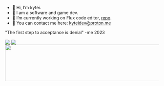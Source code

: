 - 👋 Hi, I’m kytei.
- 👀 I am a software and game dev.
- 🌱 I’m currently working on Flux code editor, [repo](https://github.com/kyteidev/FluxEditor).
- 📧 You can contact me here: kyteidev@proton.me

"The first step to acceptance is denial" -me 2023

<a href="https://github.com/anuraghazra/github-readme-stats">
<img align="center" src="https://github-readme-stats.vercel.app/api?username=kyteidev&show_icons=true&theme=merko" />
</a>

<a href="https://github.com/anuraghazra/github-readme-stats">
<img align="center" src="https://github-readme-stats.vercel.app/api/top-langs/?username=kyteidev&theme=merko&layout=compact&langs_count=8" >
</a>


<a href="https://github.com/devxb/gitanimals">
  <img
    src="https://render.gitanimals.org/lines/kyteidev"
    width="600"
    height="120"
  />
</a>
  
